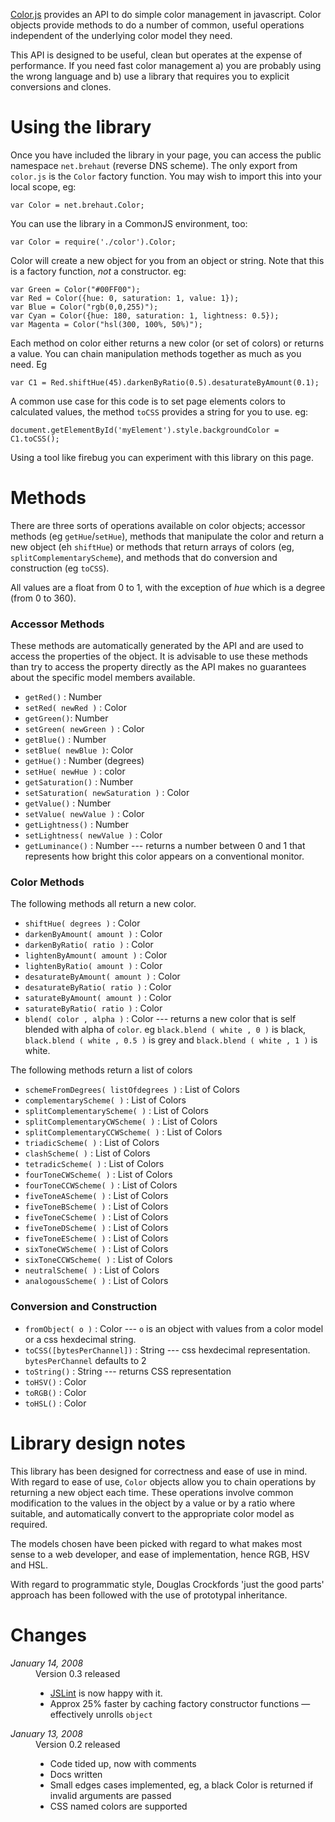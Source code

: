 <a href="http://media.brehaut.net/files/color.js">Color.js</a> provides an API to do simple color management in javascript. Color objects provide methods to do a number of common, useful operations independent of the underlying color model they need. 

This API is designed to be useful, clean but operates at the expense of performance. If you need fast color management a) you are probably using the wrong language and b) use a library that requires you to explicit conversions and clones. 

# Using the library 

Once you have included the library in your page, you can access the public namespace `net.brehaut` (reverse DNS scheme). The only export from `color.js` is the `Color` factory function. You may wish 
to import this into your local scope, eg:
  
    var Color = net.brehaut.Color;

You can use the library in a CommonJS environment, too:

    var Color = require('./color').Color;

Color will create a new object for you from an object or string. Note that this is a factory function, _not_ a constructor. eg:

    var Green = Color("#00FF00");
    var Red = Color({hue: 0, saturation: 1, value: 1});
    var Blue = Color("rgb(0,0,255)");
    var Cyan = Color({hue: 180, saturation: 1, lightness: 0.5});
    var Magenta = Color("hsl(300, 100%, 50%)");

Each method on color either returns a new color (or set of colors) or returns a value. You can chain manipulation methods together as much as you need. Eg

    var C1 = Red.shiftHue(45).darkenByRatio(0.5).desaturateByAmount(0.1);

A common use case for this code is to set page elements colors to calculated values, the method `toCSS` provides a string for you to use. eg:

    document.getElementById('myElement').style.backgroundColor = C1.toCSS();

Using a tool like firebug you can experiment with this library on this page.

# Methods

There are three sorts of operations available on color objects; accessor methods (eg `getHue`/`setHue`), methods that manipulate the color and return a new object (eh `shiftHue`)  or methods that return arrays of colors (eg, `splitComplementaryScheme`), and methods that do conversion and construction (eg `toCSS`).

All values are a float from 0 to 1, with the exception of _hue_ which is a degree (from 0 to 360). 

### Accessor Methods
These methods are automatically generated by the API and are used to access the properties of the object. It is advisable to use these methods than try to access the property directly as the API makes no guarantees about the specific model members available. 

 * `getRed()` : Number
 * `setRed( newRed )` : Color
 * `getGreen()`: Number 
 * `setGreen( newGreen )` : Color
 * `getBlue()` : Number
 * `setBlue( newBlue )`: Color
 * `getHue()` : Number (degrees)
 * `setHue( newHue )` : color
 * `getSaturation()` : Number
 * `setSaturation( newSaturation )` : Color
 * `getValue()` : Number
 * `setValue( newValue )` : Color
 * `getLightness()` : Number
 * `setLightness( newValue )` : Color
 * `getLuminance()` : Number --- returns a number between 0 and 1 that represents how bright this color appears on a conventional monitor.

### Color Methods

The following methods all return a new color.

 * `shiftHue( degrees )` : Color
 * `darkenByAmount( amount )` : Color
 * `darkenByRatio( ratio )` : Color
 * `lightenByAmount( amount )` : Color
 * `lightenByRatio( amount )` : Color
 * `desaturateByAmount( amount )` : Color
 * `desaturateByRatio( ratio )` : Color
 * `saturateByAmount( amount )` : Color
 * `saturateByRatio( ratio )` : Color
 * `blend( color , alpha )` : Color --- returns a new color that is self blended with alpha of `color`. eg `black.blend ( white , 0 )` is black, `black.blend ( white , 0.5 )` is grey and `black.blend ( white , 1 )` is white.

The following methods return a list of colors

 * `schemeFromDegrees( listOfdegrees )` : List of Colors 
 * `complementaryScheme( )` : List of Colors 
 * `splitComplementaryScheme( )` : List of Colors 
 * `splitComplementaryCWScheme( )` : List of Colors 
 * `splitComplementaryCCWScheme( )` : List of Colors 
 * `triadicScheme( )` : List of Colors 
 * `clashScheme( )` : List of Colors 
 * `tetradicScheme( )` : List of Colors 
 * `fourToneCWScheme( )` : List of Colors 
 * `fourToneCCWScheme( )` : List of Colors 
 * `fiveToneAScheme( )` : List of Colors
 * `fiveToneBScheme( )` : List of Colors
 * `fiveToneCScheme( )` : List of Colors
 * `fiveToneDScheme( )` : List of Colors
 * `fiveToneEScheme( )` : List of Colors   
 * `sixToneCWScheme( )` : List of Colors 
 * `sixToneCCWScheme( )` : List of Colors 
 * `neutralScheme( )` : List of Colors 
 * `analogousScheme( )` : List of Colors 

### Conversion and Construction

 * `fromObject( o )` : Color --- `o` is an object with values from a color model or a css hexdecimal string.
 * `toCSS([bytesPerChannel])` : String --- css hexdecimal representation. `bytesPerChannel` defaults to 2
 * `toString()` : String --- returns CSS representation
 * `toHSV()` : Color
 * `toRGB()` : Color
 * `toHSL()` : Color

# Library design notes

This library has been designed for correctness and ease of use in mind. With regard to ease of use, `Color` objects allow you to chain operations by returning a new object each time. These operations involve common modification to the values in the object by a value or by a ratio where suitable, and automatically convert to the appropriate color model as required. 

The models chosen have been picked with regard to what makes most sense to a web developer, and ease of implementation, hence RGB, HSV and HSL.

With regard to programmatic style, Douglas Crockfords 'just the good parts' approach has been followed with the use of prototypal inheritance. 

# Changes

<dl>
 <dt><em>January 14, 2008</em></dt>
 <dd>Version 0.3 released
   <ul>
     <li><a href="http://www.jslint.com">JSLint</a> is now happy with it.</li>
     <li>Approx 25% faster by caching factory constructor functions &mdash; effectively unrolls <code>object</code></li>
   </ul>
 </dd>

 <dt><em>January 13, 2008</em></dt>
 <dd>Version 0.2 released 
   <ul>
     <li>Code tided up, now with comments</li>
     <li>Docs written</li>
     <li>
           Small edges cases implemented, eg, a black Color is returned if invalid arguments are 
           passed
     </li>
     <li>CSS named colors are supported</li>
   </ul>
 </dd>
</dl>
</dl>

<script language="javascript" src="http://media.brehaut.net/contrib/json2.js"></script>
<script language="javascript" src="http://media.brehaut.net/contrib/jquery/jquery.js"></script>
<script language="javascript" src="http://media.brehaut.net/files/color.js"></script>
<script language="javascript" src="http://media.brehaut.net/j/code/test-color.js"></script>

